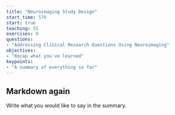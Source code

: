 ```yaml
---
title: "Neuroimaging Study Design"
start_time: 570
start: true
teaching: 55
exercises: 0
questions:
- "Addressing Clinical Research Questions Using Neuroimaging"
objectives:
- "Recap what you've learned"
keypoints:
- "A summary of everything so far"
---
```


## Markdown again

Write what you would like to say in the summary.
